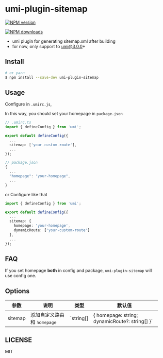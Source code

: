 # umi-plugin-sitemap

[![NPM version](https://img.shields.io/npm/v/umi-plugin-sitemap.svg?style=flat)](https://npmjs.org/package/umi-plugin-sitemap)

[![NPM downloads](http://img.shields.io/npm/dm/umi-plugin-sitemap.svg?style=flat)](https://npmjs.org/package/umi-plugin-sitemap)

- umi plugin for generating sitemap.xml after building
- for now, only support to umi@3.0.0+

## Install

```bash
# or yarn
$ npm install --save-dev umi-plugin-sitemap
```

## Usage

Configure in `.umirc.js`,

In this way, you should set your homepage in `package.json`

```ts
// .umirc.ts
import { defineConfig } from 'umi';

export default defineConfig({
  ...
  sitemap: ['your-custom-route'],
  ...
});

// package.json
{
  ...
  "homepage": "your-homepage",
  ...
}

```

or Configure like that

```ts
import { defineConfig } from 'umi';

export default defineConfig({
  ...
  sitemap: {
    homepage: 'your-homepage',
    dynamicRoute: ['your-custom-route']
  },
  ...
});
```

## FAQ

If you set homepage **both** in config and package, `umi-plugin-sitemap` will use config one.

## Options

| 参数 | 说明 | 类型 | 默认值 |
| --- | --- | --- | --- |
| sitemap | 添加自定义路由和 `homepage` | `string[] | { homepage: string; dynamicRoute?: string[] }` | `[]` |

## LICENSE

MIT
